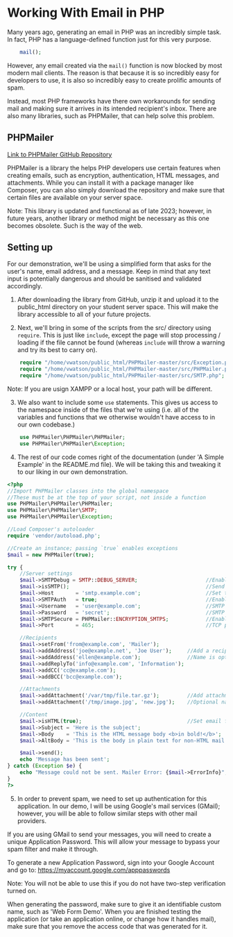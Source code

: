 # Working With Email in PHP

Many years ago, generating an email in PHP was an incredibly simple task. In fact, PHP has a language-defined function just for this very purpose.

```PHP
    mail();
```

However, any email created via the `mail()` function is now blocked by most modern mail clients. The reason is that because it is so incredibly easy for developers to use, it is also so incredibly easy to create prolific amounts of spam.

Instead, most PHP frameworks have there own workarounds for sending mail and making sure it arrives in its intended recipient's inbox. There are also many libraries, such as PHPMailer, that can help solve this problem. 


## PHPMailer

[Link to PHPMailer GitHub Repository](https://github.com/PHPMailer/PHPMailer)

PHPMailer is a library the helps PHP developers use certain features when creating emails, such as encryption, authentication, HTML messages, and attachments. While you can install it with a package manager like Composer, you can also simply download the repository and make sure that certain files are available on your server space.

Note: This library is updated and functional as of late 2023; however, in future years, another library or method might be necessary as this one becomes obsolete. Such is the way of the web.


## Setting up

For our demonstration, we'll be using a simplified form that asks for the user's name, email address, and a message. Keep in mind that any text input is potentially dangerous and should be sanitised and validated accordingly. 

1. After downloading the library from GitHub, unzip it and upload it to the public_html directory on your student server space. This will make the library accessible to all of your future projects. 

2. Next, we'll bring in some of the scripts from the src/ directory using `require`. This is just like `include`, except the page will stop processing / loading if the file cannot be found (whereas `include` will throw a warning and try its best to carry on).

```PHP
    require "/home/vwatson/public_html/PHPMailer-master/src/Exception.php";
    require "/home/vwatson/public_html/PHPMailer-master/src/PHPMailer.php";
    require "/home/vwatson/public_html/PHPMailer-master/src/SMTP.php";
```

Note: If you are usign XAMPP or a local host, your path will be different. 

3. We also want to include some `use` statements. This gives us access to the namespace inside of the files that we're using (i.e. all of the variables and functions that we otherwise wouldn't have access to in our own codebase.)

```PHP
    use PHPMailer\PHPMailer\PHPMailer;
    use PHPMailer\PHPMailer\Exception;
```

4. The rest of our code comes right of the documentation (under 'A Simple Example' in the README.md file). We will be taking this and tweaking it to our liking in our own demonstration.

```PHP
<?php
//Import PHPMailer classes into the global namespace
//These must be at the top of your script, not inside a function
use PHPMailer\PHPMailer\PHPMailer;
use PHPMailer\PHPMailer\SMTP;
use PHPMailer\PHPMailer\Exception;

//Load Composer's autoloader
require 'vendor/autoload.php';

//Create an instance; passing `true` enables exceptions
$mail = new PHPMailer(true);

try {
    //Server settings
    $mail->SMTPDebug = SMTP::DEBUG_SERVER;                      //Enable verbose debug output
    $mail->isSMTP();                                            //Send using SMTP
    $mail->Host       = 'smtp.example.com';                     //Set the SMTP server to send through
    $mail->SMTPAuth   = true;                                   //Enable SMTP authentication
    $mail->Username   = 'user@example.com';                     //SMTP username
    $mail->Password   = 'secret';                               //SMTP password
    $mail->SMTPSecure = PHPMailer::ENCRYPTION_SMTPS;            //Enable implicit TLS encryption
    $mail->Port       = 465;                                    //TCP port to connect to; use 587 if you have set `SMTPSecure = PHPMailer::ENCRYPTION_STARTTLS`

    //Recipients
    $mail->setFrom('from@example.com', 'Mailer');
    $mail->addAddress('joe@example.net', 'Joe User');     //Add a recipient
    $mail->addAddress('ellen@example.com');               //Name is optional
    $mail->addReplyTo('info@example.com', 'Information');
    $mail->addCC('cc@example.com');
    $mail->addBCC('bcc@example.com');

    //Attachments
    $mail->addAttachment('/var/tmp/file.tar.gz');         //Add attachments
    $mail->addAttachment('/tmp/image.jpg', 'new.jpg');    //Optional name

    //Content
    $mail->isHTML(true);                                  //Set email format to HTML
    $mail->Subject = 'Here is the subject';
    $mail->Body    = 'This is the HTML message body <b>in bold!</b>';
    $mail->AltBody = 'This is the body in plain text for non-HTML mail clients';

    $mail->send();
    echo 'Message has been sent';
} catch (Exception $e) {
    echo "Message could not be sent. Mailer Error: {$mail->ErrorInfo}";
}
?>
```

5. In order to prevent spam, we need to set up authentication for this application. In our demo, I will be using Google's mail services (GMail); however, you will be able to follow similar steps with other mail providers. 

If you are using GMail to send your messages, you will need to create a unique Application Password. This will allow your message to bypass your spam filter and make it through. 

To generate a new Application Password, sign into your Google Account and go to: https://myaccount.google.com/apppasswords

Note: You will not be able to use this if you do not have two-step verification turned on.

When generating the password, make sure to give it an identifiable custom name, such as 'Web Form Demo'. When you are finished testing the application (or take an application online, or change how it handles mail), make sure that you remove the access code that was generated for it. 